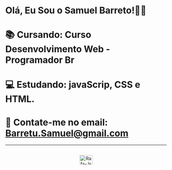 # Olá, Eu Sou o Samuel Barreto!👋🏼

# 📚 Cursando: Curso Desenvolvimento Web - Programador Br
# 💻 Estudando: javaScrip, CSS e HTML.
# 📖 Contate-me no email: Barretu.Samuel@gmail.com
<hr>


 <div align="center">
  <a href="https://github.com/polaguilherme%22%3E
  <img height="180em" src="https://github-readme-stats.vercel.app/api?username=polaguilherme&show_icons=true&theme=dark&include_all_commits=true&count_private=true%22/%3E
  <img height="180em" src="https://github-readme-stats.vercel.app/api/top-langs/?username=polaguilherme&layout=compact&langs_count=7&theme=dark%22/%3E
</div>
<div align="center">
<div style="display: inline_block"><br>
  <img align="center" alt="Rafa-Js" height="30" width="40" src="https://raw.githubusercontent.com/devicons/devicon/master/icons/javascript/javascript-plain.svg%22%3E
  <img align="center" alt="guijs" height="30" width="40" src="https://cdn.jsdelivr.net/gh/devicons/devicon/icons/nodejs/nodejs-original.svg" />
  <img align="center" alt="Rafa-React" height="30" width="40" src="https://raw.githubusercontent.com/devicons/devicon/master/icons/react/react-original.svg%22%3E
  <img align="center" alt="Rafa-HTML" height="30" width="40" src="https://raw.githubusercontent.com/devicons/devicon/master/icons/html5/html5-original.svg%22%3E
  <img align="center" alt="Rafa-CSS" height="30" width="40" src="https://raw.githubusercontent.com/devicons/devicon/master/icons/css3/css3-original.svg%22%3E
</div>

</div>
